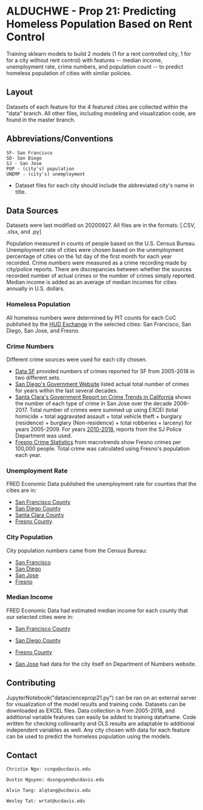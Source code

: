 # ALDUCHWE - Prop 21: Predicting Homeless Population Based on Rent Control
Training sklearn models to build 2 models (1 for a rent controlled city, 1 for for a city without rent control) with features -- median income, unemployment rate, crime numbers, and population count -- to predict homeless population of cities with similar policies. 

## Layout
Datasets of each feature for the 4 featured cities are collected within the "data" branch. All other files, including modeling and visualization code, are found in the master branch.

## Abbreviations/Conventions
	SF- San Francisco
	SD- San Diego
	SJ - San Jose
	POP - (city's) population
	UNEMP - (city's) unemployment

* Dataset files for each city should include the abbreviated city's name in title.

## Data Sources
Datasets were last modified on 20200927. All files are in the formats: [.CSV, .xlsx, and .py]

Population measured in counts of people based on the U.S. Census Bureau. Unemployment rate of cities were chosen based on the unemployment percentage of cities on the 1st day of the first month for each year recorded. Crime numbers were measured as a crime recording made by city/police reports. There are discrepancies between whether the sources recorded number of actual crimes or the number of crimes simply reported. Median income is added as an average of median incomes for cities annually in U.S. dollars. 

### Homeless Population 

All homeless numbers were determined by PIT counts for each CoC published by the [HUD Exchange](https://www.hudexchange.info/programs/coc/coc-homeless-populations-and-subpopulations-reports) in the selected cities: San Francisco, San Diego, San Jose, and Fresno.

### Crime Numbers
Different crime sources were used for each city chosen. 

* [Data SF](https://data.sfgov.org/Public-Safety/Police-Department-Incident-Reports-Historical-2003/tmnf-yvry) provided numbers of crimes reported for SF from 2005-2018 in two different sets.
* [San Diego's Government Website](https://www.sandiego.gov/sites/default/files/crime-actuals1950-2019.pdf) listed actual total number of crimes for years within the last several decades.
* [Santa Clara's Government Report on Crime Trends in California](https://www.sccgov.org/sites/da/prosecution/DistrictAttorneyDepartments/Documents/CSU%20Reports/10-Year%20Combined%20CA%20Crime%20Stat%20Report.pdf) shows the number of each type of crime in San Jose over the decade 2006-2017. Total number of crimes were summed up using EXCEl (total homicide + total aggravated assault + total vehicle theft + burglary (residence) + burglary (Non-residence) + total robberies + larceny) for years 2005-2009.
For years [2010-2018](http://www.sjpd.org/crimestats/annual_crimestats.html), reports from the SJ Police Department was used.
* [Fresno Crime Statistics](https://www.macrotrends.net/cities/us/ca/fresno/crime-rate-statistics) from macrotrends show Fresno crimes per 100,000 people. Total crime was calculated using Fresno's population each year. 


### Unemployment Rate
FRED Economic Data published the unemployment rate for counties that the cities are in:

* [San Francisco County](https://fred.stlouisfed.org/series/CASANF0URN)
* [San Diego County](https://fred.stlouisfed.org/series/CASAND5URN)
* [Santa Clara County](https://fred.stlouisfed.org/series/CASANT5URN)
* [Fresno County](https://fred.stlouisfed.org/series/CAFRES9URN)


### City Population
City population numbers came from the Census Bureau:

* [San Francisco](https://www.census.gov/quickfacts/fact/table/sanfranciscocitycalifornia,US/PST045219)
* [San Diego](https://www.census.gov/quickfacts/fact/table/sandiegocitycalifornia,US/PST045219)
* [San Jose](https://www.census.gov/quickfacts/fact/table/sanjosecitycalifornia,US/PST045219)
* [Fresno](https://www.census.gov/quickfacts/fact/table/fresnocitycalifornia,US/PST045219)

### Median Income

FRED Economic Data had estimated median income for each county that our selected cities were in:
* [San Francisco County](https://fred.stlouisfed.org/series/MHICA06075A052NCEN)
* [San Diego County](https://fred.stlouisfed.org/series/MHICA06073A052NCEN)
* [Fresno County](https://fred.stlouisfed.org/series/CAFRES9URN)

* [San Jose](https://www.deptofnumbers.com/income/california/san-jose/) had data for the city itself on Department of Numbers website.

## Contributing
JupyterNotebook("datascienceprop21.py") can be ran on an external server for visualization of the model results and training code. Datasets can be downloaded as EXCEL files. Data collection is from 2005-2018, and additional variable features can easily be added to training dataframe. Code written for checking collinearity and OLS results are adaptable to additional independent variables as well. Any city chosen with data for each feature can be used to predict the homeless population using the models.

	

## Contact
	Christie Ngo: ccngo@ucdavis.edu
	
	Dustin Nguyen: dusnguyen@ucdavis.edu
	
	Alvin Tang: alqtang@ucdavis.edu
	
	Wesley Tat: wrtat@ucdavis.edu
	

